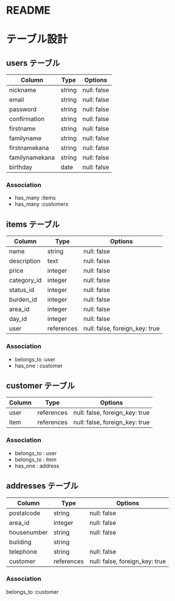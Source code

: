 # README
# テーブル設計

## users テーブル
| Column         | Type   | Options     |
| --------       | ------ | ----------- |
| nickname       | string | null: false
| email          | string | null: false |
| password       | string | null: false |
| confirmation   | string | null: false |
| firstname      | string | null: false |
| familyname     | string | null: false |
| firstnamekana  | string | null: false |
| familynamekana | string | null: false |
| birthday       | date   | null: false |

### Association

- has_many :items
- has_many :customers

##  items テーブル
| Column             | Type      | Options     |
| --------           | ------    | ----------- |
| name               | string    | null: false |
| description        | text      | null: false |
| price              | integer   | null: false |
| category_id        | integer   | null: false |
| status_id          | integer   | null: false |
| burden_id          | integer   | null: false |
| area_id            | integer   | null: false |
| day_id             | integer   | null: false |
| user               | references| null: false, foreign_key: true |

### Association
- belongs_to :user
- has_one : customer

## customer テーブル
| Column             | Type   | Options     |
| --------           | ------ | ----------- |
| user               | references| null: false, foreign_key: true |
| item               | references| null: false, foreign_key: true |

### Association
- belongs_to : user
- belongs_to : item
- has_one : address

## addresses  テーブル
| Column             | Type   | Options     |
| --------           | ------ | ----------- |
| postalcode         | string | null: false|
| area_id            | integer| null: false |
| housenumber        | string | null: false |
| building           | string | 
| telephone          | string | null: false |
| customer           | references| null: false, foreign_key: true |

### Association
belongs_to :customer

